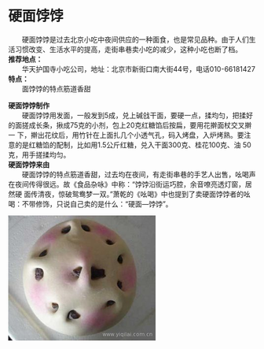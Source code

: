 # 硬面饽饽  
  
&emsp;&emsp;硬面饽饽是过去北京小吃中夜间供应的一种面食，也是常见品种。由于人们生活习惯改变、生活水平的提高，走街串巷卖小吃的减少，这种小吃也断了档。   
**推荐地点：**  
&emsp;&emsp;华天护国寺小吃公司，地址：北京市新街口南大街44号，电话010-66181427  
**特点：**  
&emsp;&emsp;面饽饽的特点筋道香甜  
  
**硬面饽饽制作**  
&emsp;&emsp;硬面饽饽用发面，一般发到5成，兑上碱戗干面，要硬一点，揉均匀，把揉好的面搓成长条，揪成75克的小剂，包上20克红糖馅后按扁，要用花擀面杖交叉擀一 下，擀出花纹后，用竹针在上面扎几个小透气孔，码入烤盘，入炉烤熟。要注意的是红糖馅的配制，比如用1.5公斤红糖，兑入干面300克、桂花100克、油 50克，用手搓揉均匀。   
**硬面饽饽来由**  
&emsp;&emsp;硬面饽饽的特点筋道香甜，过去均在夜间，有走街串巷的手艺人出售，吆喝声在夜间传得很远。故《食品杂咏》中称：“饽饽沿街运巧腔，余音嘹亮透灯窗，居然硬 面传清夜，惊破鸳鸯梦一双。”萧乾的《吆喝》中也提到了卖硬面饽饽者的吆喝：不带修饰，只说自己卖的是什么：“硬面—饽饽”。   
  
![](https://raw.githubusercontent.com/szqq0512/Pic/main/img/202201211933863.png)  